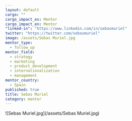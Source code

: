 ```yaml
---
layout: default
cargo: ""
cargo_impact_es: Mentor
cargo_impact_en: Mentor
"linked-in": "https://www.linkedin.com/in/sebasmuriel"
twitter: "https://twitter.com/sebasmuriel"
image: /assets/Sebas Muriel.jpg
mentor_type: 
  - follow_up
mentor_field: 
  - strategy
  - marketing
  - product_development
  - internationalization
  - management
mentor_country: 
  - Spain
published: true
title: Sebas Muriel
category: mentor
---
```



![Sebas Muriel.jpg](/assets/Sebas Muriel.jpg)
